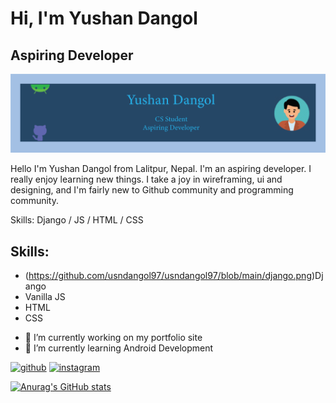 # Hi, I'm Yushan Dangol
## Aspiring Developer
![Aspiring Developer](https://github.com/usndangol97/usndangol97/blob/main/Banner.png)

Hello I'm Yushan Dangol from Lalitpur, Nepal. I'm an aspiring developer. I really enjoy learning new things. I take a joy in wireframing, ui and designing, and I'm fairly new to Github community and programming community.

Skills:  Django / JS / HTML / CSS
## Skills: 
 * (https://github.com/usndangol97/usndangol97/blob/main/django.png)Django
 * Vanilla JS
 * HTML 
 * CSS

- 🔭 I’m currently working on my portfolio site 
- 🌱 I’m currently learning Android Development 


[<img src='https://cdn.jsdelivr.net/npm/simple-icons@3.0.1/icons/github.svg' alt='github' height='40'>](https://github.com/usndangol97)  [<img src='https://cdn.jsdelivr.net/npm/simple-icons@3.0.1/icons/instagram.svg' alt='instagram' height='40'>](https://www.instagram.com/__usn___/)

 
[![Anurag's GitHub stats](https://github-readme-stats.vercel.app/api?username=usndangol97)](https://github.com/anuraghazra/github-readme-stats)
